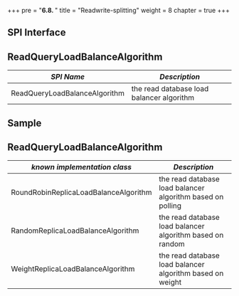 +++
pre = "<b>6.8. </b>"
title = "Readwrite-splitting"
weight = 8
chapter = true
+++

## SPI Interface

## ReadQueryLoadBalanceAlgorithm

| *SPI Name*                                 | *Description*              |
| ----------------------------------------- | ----------------------- |
| ReadQueryLoadBalanceAlgorithm             | the read database load balancer algorithm           |

## Sample

## ReadQueryLoadBalanceAlgorithm

| *known implementation class*              | *Description*               |
| ----------------------------------------- | ----------------------- |
| RoundRobinReplicaLoadBalanceAlgorithm     | the read database load balancer algorithm based on polling |
| RandomReplicaLoadBalanceAlgorithm         | the read database load balancer algorithm based on random |
| WeightReplicaLoadBalanceAlgorithm         | the read database load balancer algorithm based on weight |
